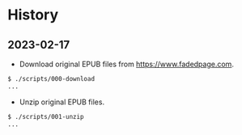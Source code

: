 # History

## 2023-02-17

* Download original EPUB files from https://www.fadedpage.com.

```bash
$ ./scripts/000-download
...
```

* Unzip original EPUB files.

```bash
$ ./scripts/001-unzip
...
```
